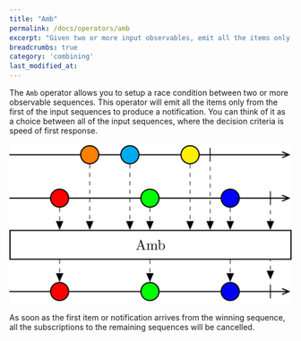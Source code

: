 ```yaml
---
title: "Amb"
permalink: /docs/operators/amb
excerpt: "Given two or more input observables, emit all the items only from the first of these observables to produce an item."
breadcrumbs: true
category: 'combining'
last_modified_at: 
---
```


The `Amb` operator allows you to setup a race condition between two or more observable sequences. This operator will emit all the items only from the first of the input sequences to produce a notification. You can think of it as a choice between all of the input sequences, where the decision criteria is speed of first response.

![Amb operator](/assets/images/amb.svg)

As soon as the first item or notification arrives from the winning sequence, all the subscriptions to the remaining sequences will be cancelled.